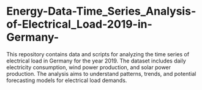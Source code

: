 # Energy-Data-Time_Series_Analysis-of-Electrical_Load-2019-in-Germany-
This repository contains data and scripts for analyzing the time series of electrical load in Germany for the year 2019. The dataset includes daily electricity consumption, wind power production, and solar power production. The analysis aims to understand patterns, trends, and potential forecasting models for electrical load demands.
